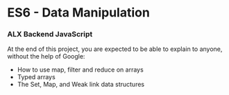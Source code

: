 <h1>ES6 - Data Manipulation</h1>
<h3>ALX Backend JavaScript</h3>
<p>At the end of this project, you are expected to be able to explain to anyone, without the help of Google:</p>

<ul>
    <li>How to use map, filter and reduce on arrays</li>
    <li>Typed arrays</li>
    <li>The Set, Map, and Weak link data structures</li>
</ul>